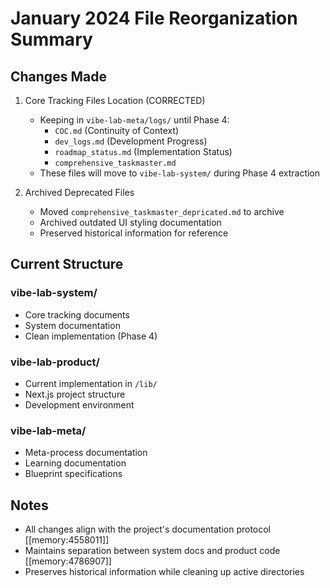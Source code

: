 # January 2024 File Reorganization Summary

## Changes Made

1. Core Tracking Files Location (CORRECTED)
   - Keeping in `vibe-lab-meta/logs/` until Phase 4:
     - `COC.md` (Continuity of Context)
     - `dev_logs.md` (Development Progress)
     - `roadmap_status.md` (Implementation Status)
     - `comprehensive_taskmaster.md`
   - These files will move to `vibe-lab-system/` during Phase 4 extraction

2. Archived Deprecated Files
   - Moved `comprehensive_taskmaster_depricated.md` to archive
   - Archived outdated UI styling documentation
   - Preserved historical information for reference

## Current Structure

### vibe-lab-system/
- Core tracking documents
- System documentation
- Clean implementation (Phase 4)

### vibe-lab-product/
- Current implementation in `/lib/`
- Next.js project structure
- Development environment

### vibe-lab-meta/
- Meta-process documentation
- Learning documentation
- Blueprint specifications

## Notes
- All changes align with the project's documentation protocol [[memory:4558011]]
- Maintains separation between system docs and product code [[memory:4786907]]
- Preserves historical information while cleaning up active directories